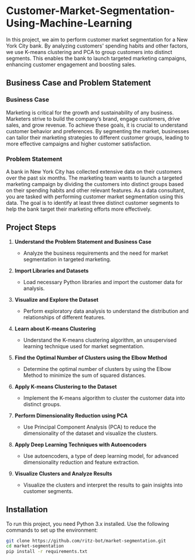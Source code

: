 # Customer-Market-Segmentation-Using-Machine-Learning
In this project, we aim to perform customer market segmentation for a New York City bank. By analyzing customers' spending habits and other factors, we use K-means clustering and PCA to group customers into distinct segments. This enables the bank to launch targeted marketing campaigns, enhancing customer engagement and boosting sales.


## Business Case and Problem Statement
### Business Case
Marketing is critical for the growth and sustainability of any business. Marketers strive to build the company’s brand, engage customers, drive sales, and grow revenue. To achieve these goals, it is crucial to understand customer behavior and preferences. By segmenting the market, businesses can tailor their marketing strategies to different customer groups, leading to more effective campaigns and higher customer satisfaction.

### Problem Statement
A bank in New York City has collected extensive data on their customers over the past six months. The marketing team wants to launch a targeted marketing campaign by dividing the customers into distinct groups based on their spending habits and other relevant features. As a data consultant, you are tasked with performing customer market segmentation using this data. The goal is to identify at least three distinct customer segments to help the bank target their marketing efforts more effectively.

## Project Steps
1. **Understand the Problem Statement and Business Case**
   - Analyze the business requirements and the need for market segmentation in targeted marketing.

2. **Import Libraries and Datasets**
   - Load necessary Python libraries and import the customer data for analysis.

3. **Visualize and Explore the Dataset**
   - Perform exploratory data analysis to understand the distribution and relationships of different features.

4. **Learn about K-means Clustering**
   - Understand the K-means clustering algorithm, an unsupervised learning technique used for market segmentation.

5. **Find the Optimal Number of Clusters using the Elbow Method**
   - Determine the optimal number of clusters by using the Elbow Method to minimize the sum of squared distances.

6. **Apply K-means Clustering to the Dataset**
   - Implement the K-means algorithm to cluster the customer data into distinct groups.

7. **Perform Dimensionality Reduction using PCA**
   - Use Principal Component Analysis (PCA) to reduce the dimensionality of the dataset and visualize the clusters.

8. **Apply Deep Learning Techniques with Autoencoders**
   - Use autoencoders, a type of deep learning model, for advanced dimensionality reduction and feature extraction.

9. **Visualize Clusters and Analyze Results**
   - Visualize the clusters and interpret the results to gain insights into customer segments.

## Installation
To run this project, you need Python 3.x installed. Use the following commands to set up the environment:

```bash
git clone https://github.com/ritz-bot/market-segmentation.git
cd market-segmentation
pip install -r requirements.txt
```

